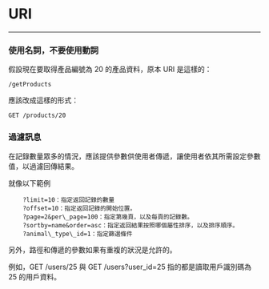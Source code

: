 # URI

---

### 使用名詞，不要使用動詞

假設現在要取得產品編號為 20 的產品資料，原本 URI 是這樣的：

`/getProducts`

應該改成這樣的形式：

`GET /products/20`

### 過濾訊息

在記錄數量眾多的情況，應該提供參數供使用者傳遞，讓使用者依其所需設定參數值，以過濾回傳結果。

就像以下範例

```
    ?limit=10：指定返回記錄的數量
    ?offset=10：指定返回記錄的開始位置。
    ?page=2&per\_page=100：指定第幾頁，以及每頁的記錄數。
    ?sortby=name&order=asc：指定返回結果按照哪個屬性排序，以及排序順序。
    ?animal\_type\_id=1：指定篩選條件
```

另外，路徑和傳遞的參數如果有重複的狀況是允許的。

例如，GET \/users\/25 與 GET \/users?user\_id=25 指的都是讀取用戶識別碼為 25 的用戶資料。

